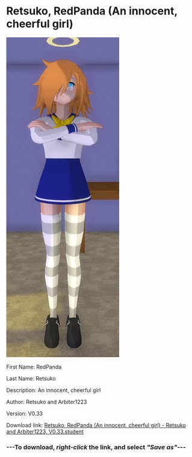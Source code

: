 # Retsuko, RedPanda (An innocent, cheerful girl)

<img src = "https://raw.githubusercontent.com/Arbiter1223/Daigaku-Gurashi-Custom-Students/master/Students/Files/Retsuko%2C%20RedPanda%20(An%20innocent%2C%20cheerful%20girl).png">

First Name: RedPanda

Last Name: Retsuko

Description: An innocent, cheerful girl

Author: Retsuko and Arbiter1223

Version: V0.33

Download link: <a href="https://raw.githubusercontent.com/Arbiter1223/Daigaku-Gurashi-Custom-Students/master/Students/Files/Retsuko%2C%20RedPanda%20(An%20innocent%2C%20cheerful%20girl)%20-%20Retsuko%20and%20Arbiter1223%2C%20V0.33.student">Retsuko, RedPanda (An innocent, cheerful girl) - Retsuko and Arbiter1223, V0.33.student</a>

### ---**To download, _right-click_ the link, and select _"Save as"_**---
